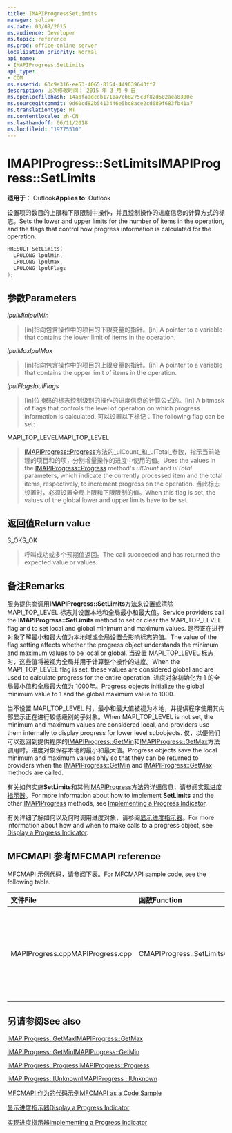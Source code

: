```yaml
---
title: IMAPIProgressSetLimits
manager: soliver
ms.date: 03/09/2015
ms.audience: Developer
ms.topic: reference
ms.prod: office-online-server
localization_priority: Normal
api_name:
- IMAPIProgress.SetLimits
api_type:
- COM
ms.assetid: 63c9e316-ee53-4065-8154-449639643ff7
description: 上次修改时间： 2015 年 3 月 9 日
ms.openlocfilehash: 14abfaadcdb1710a7cb8275c8f82d502aea8300e
ms.sourcegitcommit: 9d60cd82b5413446e5bc8ace2cd689f683fb41a7
ms.translationtype: MT
ms.contentlocale: zh-CN
ms.lasthandoff: 06/11/2018
ms.locfileid: "19775510"
---
```

# <a name="imapiprogresssetlimits"></a><span data-ttu-id="0879b-103">IMAPIProgress::SetLimits</span><span class="sxs-lookup"><span data-stu-id="0879b-103">IMAPIProgress::SetLimits</span></span>

  
  
<span data-ttu-id="0879b-104">**适用于**： Outlook</span><span class="sxs-lookup"><span data-stu-id="0879b-104">**Applies to**: Outlook</span></span> 
  
<span data-ttu-id="0879b-105">设置项的数目的上限和下限限制中操作，并且控制操作的进度信息的计算方式的标志。</span><span class="sxs-lookup"><span data-stu-id="0879b-105">Sets the lower and upper limits for the number of items in the operation, and the flags that control how progress information is calculated for the operation.</span></span>
  
```cpp
HRESULT SetLimits(
  LPULONG lpulMin,
  LPULONG lpulMax,
  LPULONG lpulFlags
);
```

## <a name="parameters"></a><span data-ttu-id="0879b-106">参数</span><span class="sxs-lookup"><span data-stu-id="0879b-106">Parameters</span></span>

 <span data-ttu-id="0879b-107">_lpulMin_</span><span class="sxs-lookup"><span data-stu-id="0879b-107">_lpulMin_</span></span>
  
> <span data-ttu-id="0879b-108">[in]指向包含操作中的项目的下限变量的指针。</span><span class="sxs-lookup"><span data-stu-id="0879b-108">[in] A pointer to a variable that contains the lower limit of items in the operation.</span></span>
    
 <span data-ttu-id="0879b-109">_lpulMax_</span><span class="sxs-lookup"><span data-stu-id="0879b-109">_lpulMax_</span></span>
  
> <span data-ttu-id="0879b-110">[in]指向包含操作中的项目的上限变量的指针。</span><span class="sxs-lookup"><span data-stu-id="0879b-110">[in] A pointer to a variable that contains the upper limit of items in the operation.</span></span>
    
 <span data-ttu-id="0879b-111">_lpulFlags_</span><span class="sxs-lookup"><span data-stu-id="0879b-111">_lpulFlags_</span></span>
  
> <span data-ttu-id="0879b-112">[in]位掩码的标志控制级别的操作的进度信息的计算公式的。</span><span class="sxs-lookup"><span data-stu-id="0879b-112">[in] A bitmask of flags that controls the level of operation on which progress information is calculated.</span></span> <span data-ttu-id="0879b-113">可以设置以下标记：</span><span class="sxs-lookup"><span data-stu-id="0879b-113">The following flag can be set:</span></span>
    
<span data-ttu-id="0879b-114">MAPI_TOP_LEVEL</span><span class="sxs-lookup"><span data-stu-id="0879b-114">MAPI_TOP_LEVEL</span></span> 
  
> <span data-ttu-id="0879b-115">[IMAPIProgress::Progress](imapiprogress-progress.md)方法的_ulCount_和_ulTotal_参数，指示当前处理的项目和的项，分别增量操作的进度中使用的值。</span><span class="sxs-lookup"><span data-stu-id="0879b-115">Uses the values in the [IMAPIProgress::Progress](imapiprogress-progress.md) method's  _ulCount_ and  _ulTotal_ parameters, which indicate the currently processed item and the total items, respectively, to increment progress on the operation.</span></span> <span data-ttu-id="0879b-116">当此标志设置时，必须设置全局上限和下限限制的值。</span><span class="sxs-lookup"><span data-stu-id="0879b-116">When this flag is set, the values of the global lower and upper limits have to be set.</span></span> 
    
## <a name="return-value"></a><span data-ttu-id="0879b-117">返回值</span><span class="sxs-lookup"><span data-stu-id="0879b-117">Return value</span></span>

<span data-ttu-id="0879b-118">S_OK</span><span class="sxs-lookup"><span data-stu-id="0879b-118">S_OK</span></span> 
  
> <span data-ttu-id="0879b-119">呼叫成功或多个预期值返回。</span><span class="sxs-lookup"><span data-stu-id="0879b-119">The call succeeded and has returned the expected value or values.</span></span>
    
## <a name="remarks"></a><span data-ttu-id="0879b-120">备注</span><span class="sxs-lookup"><span data-stu-id="0879b-120">Remarks</span></span>

<span data-ttu-id="0879b-121">服务提供商调用**IMAPIProgress::SetLimits**方法来设置或清除 MAPI_TOP_LEVEL 标志并设置本地和全局最小和最大值。</span><span class="sxs-lookup"><span data-stu-id="0879b-121">Service providers call the **IMAPIProgress::SetLimits** method to set or clear the MAPI_TOP_LEVEL flag and to set local and global minimum and maximum values.</span></span> <span data-ttu-id="0879b-122">是否正在进行对象了解最小和最大值为本地域或全局设置会影响标志的值。</span><span class="sxs-lookup"><span data-stu-id="0879b-122">The value of the flag setting affects whether the progress object understands the minimum and maximum values to be local or global.</span></span> <span data-ttu-id="0879b-123">当设置 MAPI_TOP_LEVEL 标志时，这些值将被视为全局并用于计算整个操作的进度。</span><span class="sxs-lookup"><span data-stu-id="0879b-123">When the MAPI_TOP_LEVEL flag is set, these values are considered global and are used to calculate progress for the entire operation.</span></span> <span data-ttu-id="0879b-124">进度对象初始化为 1 的全局最小值和全局最大值为 1000年。</span><span class="sxs-lookup"><span data-stu-id="0879b-124">Progress objects initialize the global minimum value to 1 and the global maximum value to 1000.</span></span> 
  
<span data-ttu-id="0879b-125">当不设置 MAPI_TOP_LEVEL 时，最小和最大值被视为本地，并提供程序使用其内部显示正在进行较低级别的子对象。</span><span class="sxs-lookup"><span data-stu-id="0879b-125">When MAPI_TOP_LEVEL is not set, the minimum and maximum values are considered local, and providers use them internally to display progress for lower level subobjects.</span></span> <span data-ttu-id="0879b-126">仅，以便他们可以返回到提供程序的[IMAPIProgress::GetMin](imapiprogress-getmin.md)和[IMAPIProgress::GetMax](imapiprogress-getmax.md)方法调用时，进度对象保存本地的最小和最大值。</span><span class="sxs-lookup"><span data-stu-id="0879b-126">Progress objects save the local minimum and maximum values only so that they can be returned to providers when the [IMAPIProgress::GetMin](imapiprogress-getmin.md) and [IMAPIProgress::GetMax](imapiprogress-getmax.md) methods are called.</span></span> 
  
<span data-ttu-id="0879b-127">有关如何实施**SetLimits**和其他[IMAPIProgress](imapiprogressiunknown.md)方法的详细信息，请参阅[实现进度指示器](implementing-a-progress-indicator.md)。</span><span class="sxs-lookup"><span data-stu-id="0879b-127">For more information about how to implement **SetLimits** and the other [IMAPIProgress](imapiprogressiunknown.md) methods, see [Implementing a Progress Indicator](implementing-a-progress-indicator.md).</span></span>
  
<span data-ttu-id="0879b-128">有关详细了解如何以及何时调用进度对象，请参阅[显示进度指示器](how-to-display-a-progress-indicator.md)。</span><span class="sxs-lookup"><span data-stu-id="0879b-128">For more information about how and when to make calls to a progress object, see [Display a Progress Indicator](how-to-display-a-progress-indicator.md).</span></span>
  
## <a name="mfcmapi-reference"></a><span data-ttu-id="0879b-129">MFCMAPI 参考</span><span class="sxs-lookup"><span data-stu-id="0879b-129">MFCMAPI reference</span></span>

<span data-ttu-id="0879b-130">MFCMAPI 示例代码，请参阅下表。</span><span class="sxs-lookup"><span data-stu-id="0879b-130">For MFCMAPI sample code, see the following table.</span></span>
  
|<span data-ttu-id="0879b-131">**文件**</span><span class="sxs-lookup"><span data-stu-id="0879b-131">**File**</span></span>|<span data-ttu-id="0879b-132">**函数**</span><span class="sxs-lookup"><span data-stu-id="0879b-132">**Function**</span></span>|<span data-ttu-id="0879b-133">**Comment**</span><span class="sxs-lookup"><span data-stu-id="0879b-133">**Comment**</span></span>|
|:-----|:-----|:-----|
|<span data-ttu-id="0879b-134">MAPIProgress.cpp</span><span class="sxs-lookup"><span data-stu-id="0879b-134">MAPIProgress.cpp</span></span>  <br/> |<span data-ttu-id="0879b-135">CMAPIProgress::SetLimits</span><span class="sxs-lookup"><span data-stu-id="0879b-135">CMAPIProgress::SetLimits</span></span>  <br/> |<span data-ttu-id="0879b-136">MFCMAPI 使用**IMAPIProgress::SetLimits**方法设置的最大和最小限制和进度对象的标志。</span><span class="sxs-lookup"><span data-stu-id="0879b-136">MFCMAPI uses the **IMAPIProgress::SetLimits** method to set the maximum and minimum limits and flags for the progress object.</span></span>  <br/> |
   
## <a name="see-also"></a><span data-ttu-id="0879b-137">另请参阅</span><span class="sxs-lookup"><span data-stu-id="0879b-137">See also</span></span>



[<span data-ttu-id="0879b-138">IMAPIProgress::GetMax</span><span class="sxs-lookup"><span data-stu-id="0879b-138">IMAPIProgress::GetMax</span></span>](imapiprogress-getmax.md)
  
[<span data-ttu-id="0879b-139">IMAPIProgress::GetMin</span><span class="sxs-lookup"><span data-stu-id="0879b-139">IMAPIProgress::GetMin</span></span>](imapiprogress-getmin.md)
  
[<span data-ttu-id="0879b-140">IMAPIProgress::Progress</span><span class="sxs-lookup"><span data-stu-id="0879b-140">IMAPIProgress::Progress</span></span>](imapiprogress-progress.md)
  
[<span data-ttu-id="0879b-141">IMAPIProgress: IUnknown</span><span class="sxs-lookup"><span data-stu-id="0879b-141">IMAPIProgress : IUnknown</span></span>](imapiprogressiunknown.md)


[<span data-ttu-id="0879b-142">MFCMAPI 作为的代码示例</span><span class="sxs-lookup"><span data-stu-id="0879b-142">MFCMAPI as a Code Sample</span></span>](mfcmapi-as-a-code-sample.md)
  
[<span data-ttu-id="0879b-143">显示进度指示器</span><span class="sxs-lookup"><span data-stu-id="0879b-143">Display a Progress Indicator</span></span>](how-to-display-a-progress-indicator.md)
  
[<span data-ttu-id="0879b-144">实现进度指示器</span><span class="sxs-lookup"><span data-stu-id="0879b-144">Implementing a Progress Indicator</span></span>](implementing-a-progress-indicator.md)

